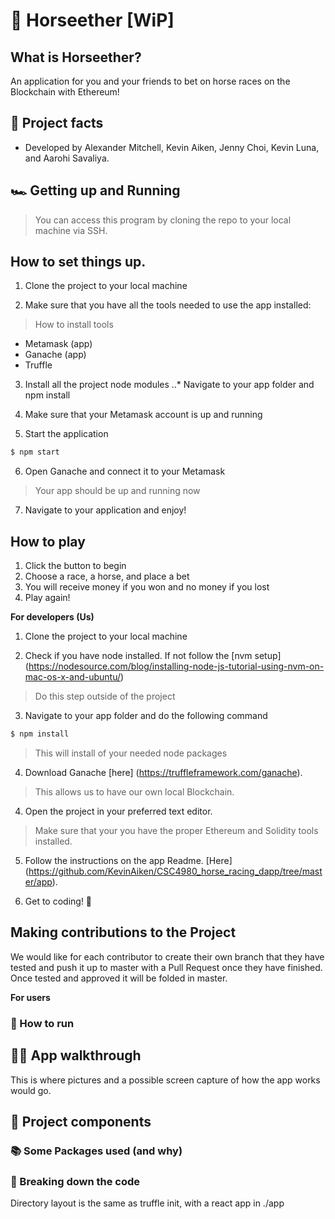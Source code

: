 # 🏇 Horseether [WiP]

## What is Horseether?
An application for you and your friends to bet on horse races on the Blockchain with Ethereum!


## 💯 Project facts
* Developed by Alexander Mitchell, Kevin Aiken, Jenny Choi, Kevin Luna, and Aarohi Savaliya.

## 🏎 Getting up and Running

> You can access this program by cloning the repo to your local machine via SSH.

## How to set things up.

1. Clone the project to your local machine

2. Make sure that you have all the tools needed to use the app installed:
> How to install tools
* Metamask (app)
* Ganache (app)
* Truffle

3. Install all the project node modules 
..* Navigate to your app folder and npm install

4. Make sure that your Metamask account is up and running

5. Start the application
```BASH 
$ npm start
```

6. Open Ganache and connect it to your Metamask
> Your app should be up and running now

7. Navigate to your application and enjoy!


## How to play
1. Click the button to begin
2. Choose a race, a horse, and place a bet
3. You will receive money if you won and no money if you lost
4. Play again!

**For developers (Us)**
1. Clone the project to your local machine


2. Check if you have node installed. If not follow the [nvm setup] (https://nodesource.com/blog/installing-node-js-tutorial-using-nvm-on-mac-os-x-and-ubuntu/)
> Do this step outside of the project

3. Navigate to your app folder and do the following command
```bash
$ npm install
```
> This will install of your needed node packages

4. Download Ganache [here] (https://truffleframework.com/ganache).
> This allows us to have our own local Blockchain.

4. Open the project in your preferred text editor.
> Make sure that your you have the proper Ethereum and Solidity tools installed.

5. Follow the instructions on the app Readme. [Here] (https://github.com/KevinAiken/CSC4980_horse_racing_dapp/tree/master/app).

6. Get to coding! 🤘

## Making contributions to the Project
We would like for each contributor to create their own branch that they have tested and push it up to master with a Pull Request once they have finished.
Once tested and approved it will be folded in master.

**For users**

### 🤔 How to run



## 🚶‍♀️ App walkthrough
This is where pictures and a possible screen capture of how the app works would go.


## 🔑 Project components

### 📚 Some Packages used (and why)


### 🔩 Breaking down the code




Directory layout is the same as truffle init, with a react app in ./app
